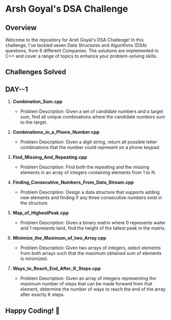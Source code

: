# Arsh Goyal's DSA Challenge 

## Overview

Welcome to the repository for Arsh Goyal's DSA Challenge! In this challenge, I've tackled seven Data Structures and Algorithms (DSA) questions, from 6 different Companies. The solutions are implemented in C++ and cover a range of topics to enhance your problem-solving skills.

## Challenges Solved

## DAY--1

1. **Combination_Sum.cpp**
   - Problem Description: Given a set of candidate numbers and a target sum, find all unique combinations where the candidate numbers sum to the target.
   
2. **Combinations_in_a_Phone_Number.cpp**
   - Problem Description: Given a digit string, return all possible letter combinations that the number could represent on a phone keypad.

3. **Find_Missing_And_Repeating.cpp**
   - Problem Description: Find both the repeating and the missing elements in an array of integers containing elements from 1 to N.

4. **Finding_Consecutive_Numbers_From_Data_Stream.cpp**
   - Problem Description: Design a data structure that supports adding new elements and finding if any three consecutive numbers exist in the structure.

5. **Map_of_HighestPeak.cpp**
   - Problem Description: Given a binary matrix where 0 represents water and 1 represents land, find the height of the tallest peak in the matrix.

6. **Minimize_the_Maximum_of_two_Array.cpp**
   - Problem Description: Given two arrays of integers, select elements from both arrays such that the maximum obtained sum of elements is minimized.

7. **Ways_to_Reach_End_After_K_Steps.cpp**
   - Problem Description: Given an array of integers representing the maximum number of steps that can be made forward from that element, determine the number of ways to reach the end of the array after exactly K steps.

## Happy Coding! 🚀
